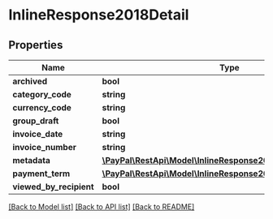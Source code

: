 # InlineResponse2018Detail

## Properties
Name | Type | Description | Notes
------------ | ------------- | ------------- | -------------
**archived** | **bool** |  | [optional] 
**category_code** | **string** |  | [optional] 
**currency_code** | **string** |  | [optional] 
**group_draft** | **bool** |  | [optional] 
**invoice_date** | **string** |  | [optional] 
**invoice_number** | **string** |  | [optional] 
**metadata** | [**\PayPal\RestApi\Model\InlineResponse2018DetailMetadata**](InlineResponse2018DetailMetadata.md) |  | [optional] 
**payment_term** | [**\PayPal\RestApi\Model\InlineResponse2018DetailPaymentTerm**](InlineResponse2018DetailPaymentTerm.md) |  | [optional] 
**viewed_by_recipient** | **bool** |  | [optional] 

[[Back to Model list]](../README.md#documentation-for-models) [[Back to API list]](../README.md#documentation-for-api-endpoints) [[Back to README]](../README.md)


